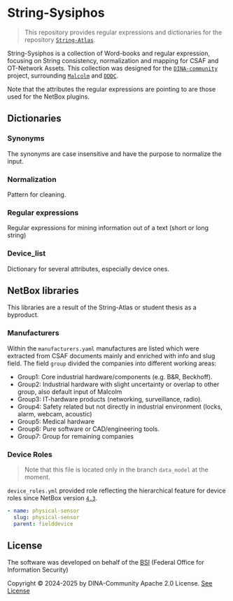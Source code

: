 # String-Sysiphos

> This repository provides regular expressions and dictionaries for the repository [`String-Atlas`](https://github.com/DINA-community/String-Atlas).

String-Sysiphos is a collection of Word-books and regular expression, focusing on String consistency, normalization and mapping for CSAF and OT-Network Assets. This collection was designed for the [`DINA-community`](https://github.com/DINA-community) project, surrounding [`Malcolm`](https://github.com/cisagov/Malcolm) and [`DDDC`](https://github.com/DINA-community/DDDC-Netbox-plugin).

Note that the attributes the regular expressions are pointing to are those used for the NetBox plugins.

## Dictionaries

### Synonyms

The synonyms are case insensitive and have the purpose to normalize the input.

### Normalization

Pattern for cleaning.

### Regular expressions

Regular expressions for mining information out of a text (short or long string)

### Device_list

Dictionary for several attributes, especially device ones.

## NetBox libraries

This libraries are a result of the String-Atlas or student thesis as a byproduct.

### Manufacturers

Within the `manufacturers.yaml` manufactures are listed which were extracted from CSAF documents mainly and enriched with info and slug field.
The field `group` divided the companies into different working areas:

- Group1: Core industrial hardware/components (e.g. B&R, Beckhoff).
- Group2: Industrial hardware with slight uncertainty or overlap to other group, also default input of Malcolm
- Group3: IT-hardware products (networking, surveillance, radio).
- Group4: Safety related but not directly in industrial environment (locks, alarm, webcam, acoustic)
- Group5: Medical hardware
- Group6: Pure software or CAD/engineering tools.
- Group7: Group for remaining companies

### Device Roles

> Note that this file is located only in the branch `data_model` at the moment.

`device_roles.yml` provided role reflecting the hierarchical feature for device roles since NetBox version [`4.3`](https://netboxlabs.com/docs/netbox/release-notes/version-4.3#hierarchical-device-roles-18245).

```yaml
- name: physical-sensor
  slug: physical-sensor
  parent: fielddevice
```

## License

The software was developed on behalf of the [BSI](https://www.bsi.bund.de) \(Federal Office for Information Security\)

Copyright &copy; 2024-2025 by DINA-Community Apache 2.0 License. [See License](/LICENSE)
